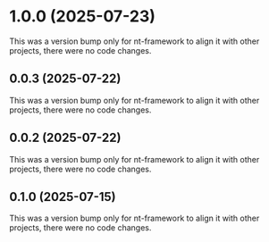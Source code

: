 # 1.0.0 (2025-07-23)

This was a version bump only for nt-framework to align it with other projects, there were no code changes.

## 0.0.3 (2025-07-22)

This was a version bump only for nt-framework to align it with other projects, there were no code changes.

## 0.0.2 (2025-07-22)

This was a version bump only for nt-framework to align it with other projects, there were no code changes.

## 0.1.0 (2025-07-15)

This was a version bump only for nt-framework to align it with other projects, there were no code changes.
